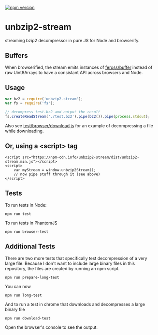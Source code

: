 [![npm version](https://badge.fury.io/js/unbzip2-stream.svg)](http://badge.fury.io/js/unbzip2-stream)

unbzip2-stream
===
streaming bzip2 decompressor in pure JS for Node and browserify.

Buffers
---
When browserified, the stream emits instances of [feross/buffer](https://github.com/feross/buffer) instead of raw Uint8Arrays to have a consistant API across browsers and Node.

Usage
---
``` js
var bz2 = require('unbzip2-stream');
var fs = require('fs');

// decompress test.bz2 and output the result
fs.createReadStream('./test.bz2').pipe(bz2()).pipe(process.stdout);
```

Also see [test/browser/download.js](https://github.com/regular/unbzip2-stream/blob/master/test/browser/download.js) for an example of decompressing a file while downloading.

Or, using a &lt;script&gt; tag
---

```
<script src="https://npm-cdn.info/unbzip2-stream/dist/unbzip2-stream.min.js"></script>
<script>
    var myStream = window.unbzip2Stream();
    // now pipe stuff through it (see above)
</script>
```

Tests
---
To run tests in Node:

    npm run test

To run tests in PhantomJS

    npm run browser-test

Additional Tests
----------------
There are two more tests that specifically test decompression of a very large file. Because I don't want to include large binary files in this repository, the files are created by running an npm script.

    npm run prepare-long-test

You can now

    npm run long-test

And to run a test in chrome that downloads and decompresses a large binary file

    npm run download-test

Open the browser's console to see the output.

